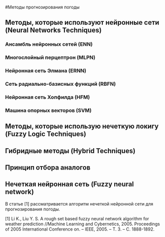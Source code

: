 #Методы прогнозирования погоды
## Методы, которые используют нейронные сети (Neural Networks Techniques)
### Ансамбль нейронных сетей (ENN)
### Многослойный перцептрон (MLPN)
### Нейронная сеть Элмана (ERNN)
### Сеть радиально-базисных функций (RBFN) 
### Нейронная сеть Хопфилда (HFM)
### Машина опорных векторов (SVM)

## Методы, которые использую нечеткую локигу (Fuzzy Logic Techniques)

## Гибридные методы (Hybrid Techniques)
### 


## Принцип отбора аналогов


## Нечеткая нейронная сеть (Fuzzy neural network)
В статье [1] рассматривается алгоритм нечеткой нейронной сети для прогнозирования погоды.

[1] Li K., Liu Y. S. A rough set based fuzzy neural network algorithm for weather prediction //Machine Learning and Cybernetics, 2005. Proceedings of 2005 International Conference on. – IEEE, 2005. – Т. 3. – С. 1888-1892.

